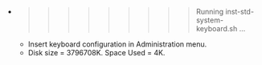 * >>>>>>>>> Running inst-std-system-keyboard.sh ...
  * Insert keyboard configuration in Administration menu.
  * Disk size = 3796708K. Space Used = 4K.
